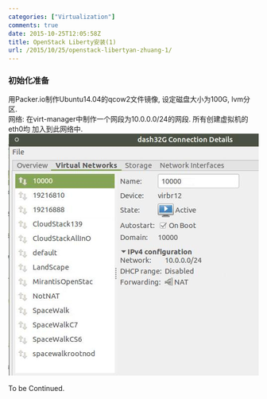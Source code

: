 ```yaml
---
categories: ["Virtualization"]
comments: true
date: 2015-10-25T12:05:58Z
title: OpenStack Liberty安装(1)
url: /2015/10/25/openstack-libertyan-zhuang-1/
---
```


### 初始化准备
用Packer.io制作Ubuntu14.04的qcow2文件镜像, 设定磁盘大小为100G, lvm分区.    
网络: 在virt-manager中制作一个网段为10.0.0.0/24的网段. 所有创建虚拟机的eth0均
加入到此网络中.     
![/images/2015_10_25_12_22_24_504x487.jpg](/images/2015_10_25_12_22_24_504x487.jpg)   

To be Continued.    
